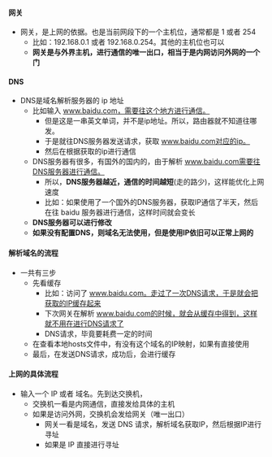 #### 网关
- 网关，是上网的依据。也是当前网段下的一个主机位，通常都是 1 或者 254
  - 比如：192.168.0.1 或者 192.168.0.254。其他的主机位也可以
  - **网关是与外界主机，进行通信的唯一出口，相当于是内网访问外网的一个门**


#### DNS
- DNS是域名解析服务器的 ip 地址
  - 比如输入 www.baidu.com，需要往这个地方进行通信。
    - 但是这是一串英文单词，并不是ip地址。所以，路由器就不知道往哪发。
    - 于是就往DNS服务器发送请求，获取 www.baidu.com对应的ip。
    - 然后在根据获取的ip进行通信
  - DNS服务器有很多，有国外的国内的，由于解析 www.baidu.com需要往DNS服务器进行通信。
    - 所以，**DNS服务器越近，通信的时间越短**(走的路少)，这样能优化上网速度
    - 比如：如果使用了一个国外的DNS服务器，获取IP通信了半天，然后在往 baidu 服务器进行通信，这样时间就会变长
  - **DNS服务器可以进行修改**
  - **如果没有配置DNS，则域名无法使用，但是使用IP依旧可以正常上网的**

#### 解析域名的流程
- 一共有三步
  - 先看缓存
    - 比如：访问了 www.baidu.com。走过了一次DNS请求，于是就会把获取的IP缓存起来
    - 下次网关在解析 www.baidu.com的时候，就会从缓存中得到，这样就不用在进行DNS请求了
    - DNS请求，毕竟要耗费一定的时间
  - 在查看本地hosts文件中，有没有这个域名的IP映射，如果有直接使用
  - 最后，在发送DNS请求，成功后，会进行缓存

#### 上网的具体流程
  - 输入一个 IP 或者 域名。先到达交换机，
    - 交换机一看是内网通信，直接发给具体的主机
    - 如果是访问外网，交换机会发给网关（唯一出口）
      - 网关一看是域名，发送 DNS 请求，解析域名获取IP，然后根据IP进行寻址
      - 如果是 IP 直接进行寻址